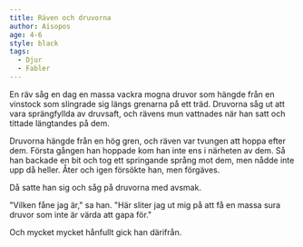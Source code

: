 ```yaml
---
title: Räven och druvorna
author: Aisopos
age: 4-6
style: black
tags:
  - Djur
  - Fabler
---
```


En räv såg en dag en massa vackra mogna druvor som hängde från en vinstock som slingrade sig längs grenarna på ett träd. Druvorna såg ut att vara sprängfyllda av druvsaft, och rävens mun vattnades när han satt och tittade längtandes på dem.

Druvorna hängde från en hög gren, och räven var tvungen att hoppa efter dem. Första gången han hoppade kom han inte ens i närheten av dem. Så han backade en bit och tog ett springande språng mot dem, men nådde inte upp då heller. Åter och igen försökte han, men förgäves.

Då satte han sig och såg på druvorna med avsmak.

"Vilken fåne jag är," sa han. "Här sliter jag ut mig på att få en massa sura druvor som inte är värda att gapa för."

Och mycket mycket hånfullt gick han därifrån.
